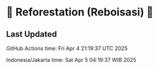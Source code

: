 
# 🌳 Reforestation (Reboisasi) 🌲

## Last Updated

GitHub Actions time: Fri Apr  4 21:19:37 UTC 2025

Indonesia/Jakarta time: Sat Apr  5 04:19:37 WIB 2025
